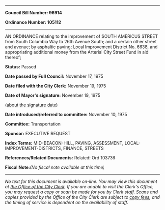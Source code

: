 

********

**Council Bill Number: 96914**
   
**Ordinance Number: 105112**
********

 AN ORDINANCE relating to the improvement of SOUTH AMERICUS STREET from South Columbia Way to 26th Avenue South; and a certain other street and avenue; by asphaltic paving; Local Improvement District No. 6638, and appropriating additional money from the Arterial City Street Fund in aid thereof;

**Status:** Passed
   
**Date passed by Full Council:** November 17, 1975
   
**Date filed with the City Clerk:** November 19, 1975
   
**Date of Mayor's signature:** November 19, 1975
   
[(about the signature date)](/~public/approvaldate.htm)
   
   
   
**Date introduced/referred to committee:** November 10, 1975
   
**Committee:** Transportation
   
**Sponsor:** EXECUTIVE REQUEST
   
   
**Index Terms:** MID-BEACON-HILL, PAVING, ASSESSMENT, LOCAL-IMPROVEMENT-DISTRICTS, FINANCE, STREETS

**References/Related Documents:** Related: Ord 103736

**Fiscal Note:**_(No fiscal note available at this time)_
********

_No text for this document is available on-line. You may view this document at [the Office of the City Clerk](http://www.seattle.gov/leg/clerk/contactUs.htm). If you are unable to visit the Clerk's Office, you may request a copy or scan be made for you by Clerk staff. Scans and copies provided by the Office of the City Clerk are subject to [copy fees](http://clerk.seattle.gov/~public/clerkfees.htm), and the timing of service is dependent on the availability of staff._

